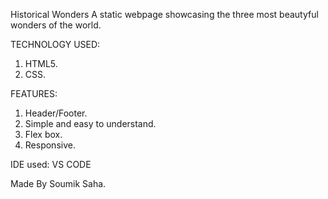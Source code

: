 Historical Wonders
A static webpage showcasing the three most beautyful wonders of the world.

TECHNOLOGY USED:
  1. HTML5.
  2. CSS.
     
FEATURES:
  1. Header/Footer.
  2. Simple and easy to understand.
  3. Flex box.
  4. Responsive.
     
IDE used: VS CODE

Made By Soumik Saha.
